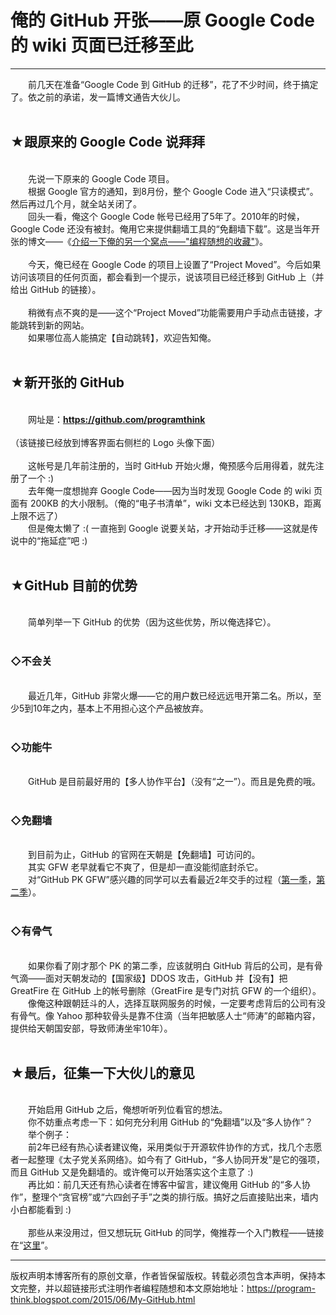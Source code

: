 # 俺的 GitHub 开张——原 Google Code 的 wiki 页面已迁移至此 

-----

<div class="post-body entry-content">
　　前几天在准备“Google Code 到 GitHub 的迁移”，花了不少时间，终于搞定了。依之前的承诺，发一篇博文通告大伙儿。<a name="more"></a><br/>
<br/>
<h2>★跟原来的 Google Code 说拜拜</h2><br/>
　　先说一下原来的 Google Code 项目。<br/>
　　根据 Google 官方的通知，到8月份，整个 Google Code 进入“只读模式”。然后再过几个月，就全站关闭了。<br/>
　　回头一看，俺这个 Google Code 帐号已经用了5年了。2010年的时候，Google Code 还没有被封。俺用它来提供翻墙工具的“免翻墙下载”。这是当年开张的博文——《<a href="http://program-think.blogspot.com/2010/08/my-shared-favorites.html">介绍一下俺的另一个窝点——"编程随想的收藏"</a>》。<br/>
<br/>
　　今天，俺已经在 Google Code 的项目上设置了“Project Moved”。今后如果访问该项目的任何页面，都会看到一个提示，说该项目已经迁移到 GitHub 上（并给出 GitHub 的链接）。<br/>
<br/>
　　稍微有点不爽的是——这个“Project Moved”功能需要用户手动点击链接，才能跳转到新的网站。<br/>
　　如果哪位高人能搞定【自动跳转】，欢迎告知俺。<br/>
<br/>
<h2>★新开张的 GitHub</h2><br/>
　　网址是：<b><a href="https://github.com/programthink" target="_blank">https://github.com/programthink</a></b><br/>
<br/>
（该链接已经放到博客界面右侧栏的 Logo 头像下面）<br/>
<br/>
　　这帐号是几年前注册的，当时 GitHub 开始火爆，俺预感今后用得着，就先注册了一个 :)<br/>
　　去年俺一度想抛弃 Google Code——因为当时发现 Google Code 的 wiki 页面有 200KB 的大小限制。（俺的“电子书清单”，wiki 文本已经达到 130KB，距离上限不远了）<br/>
　　但是俺太懒了 :( 一直拖到 Google 说要关站，才开始动手迁移——这就是传说中的“拖延症”吧 :)<br/>
<br/>
<h2>★GitHub 目前的优势</h2><br/>
　　简单列举一下 GitHub 的优势（因为这些优势，所以俺选择它）。<br/>
<br/>
<h3>◇不会关</h3><br/>
　　最近几年，GitHub 非常火爆——它的用户数已经远远甩开第二名。所以，至少5到10年之内，基本上不用担心这个产品被放弃。<br/>
<br/>
<h3>◇功能牛</h3><br/>
　　GitHub 是目前最好用的【多人协作平台】（没有“之一”）。而且是免费的哦。<br/>
<br/>
<h3>◇免翻墙</h3><br/>
　　到目前为止，GitHub 的官网在天朝是【免翻墙】可访问的。<br/>
　　其实 GFW 老早就看它不爽了，但是却一直没能彻底封杀它。<br/>
　　对“GitHub PK GFW”感兴趣的同学可以去看最近2年交手的过程（<a href="http://program-think.blogspot.com/2013/02/weekly-share-39.html">第一季</a>，<a href="http://program-think.blogspot.com/2015/03/weekly-share-82.html">第二季</a>）。<br/>
<br/>
<h3>◇有骨气</h3><br/>
　　如果你看了刚才那个 PK 的第二季，应该就明白 GitHub 背后的公司，是有骨气滴——面对天朝发动的【国家级】DDOS 攻击，GitHub 并【没有】把 GreatFire 在 GitHub 上的帐号删除（GreatFire 是专门对抗 GFW 的一个组织）。<br/>
　　像俺这种跟朝廷斗的人，选择互联网服务的时候，一定要考虑背后的公司有没有骨气。像 Yahoo 那种软骨头是靠不住滴（当年把敏感人士“师涛”的邮箱内容，提供给天朝国安部，导致师涛坐牢10年）。<br/>
<br/>
<h2>★最后，征集一下大伙儿的意见</h2><br/>
　　开始启用 GitHub 之后，俺想听听列位看官的想法。<br/>
　　你不妨重点考虑一下：如何充分利用 GitHub 的“免翻墙”以及“多人协作”？<br/>
　　举个例子：<br/>
　　前2年已经有热心读者建议俺，采用类似于开源软件协作的方式，找几个志愿者一起整理《太子党关系网络》。如今有了 GitHub，“多人协同开发”是它的强项，而且 GitHub 又是免翻墙的。或许俺可以开始落实这个主意了 :)<br/>
　　再比如：前几天还有热心读者在博客中留言，建议俺用 GitHub 的“多人协作”，整理个“贪官榜”或“六四刽子手”之类的排行版。搞好之后直接贴出来，墙内小白都能看到 :)<br/>
<br/>
　　那些从来没用过，但又想玩玩 GitHub 的同学，俺推荐一个入门教程——链接在“<a href="http://www.worldhello.net/gotgithub/" rel="nofollow" target="_blank">这里</a>”。
</div>


------------------------------------------------

版权声明本博客所有的原创文章，作者皆保留版权。转载必须包含本声明，保持本文完整，并以超链接形式注明作者编程随想和本文原始地址：https://program-think.blogspot.com/2015/06/My-GitHub.html
